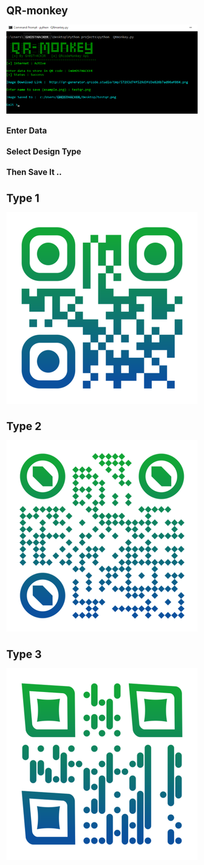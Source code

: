 <h1> QR-monkey </h1>

![screenshot](https://github.com/GH0STH4CKER/QR-monkey/blob/master/qrmonkeypython2.png?raw=true)

<h2> Enter Data </h2>
<h2> Select Design Type <h2>
<h2> Then Save It .. </h2> 

# Type 1
![screenshot](https://github.com/GH0STH4CKER/QR-monkey/blob/master/qrmType1.png?raw=true)
# Type 2
![screenshot](https://github.com/GH0STH4CKER/QR-monkey/blob/master/qrmType2.png?raw=true)
# Type 3
![screenshot](https://github.com/GH0STH4CKER/QR-monkey/blob/master/qrmType3.png?raw=true)
